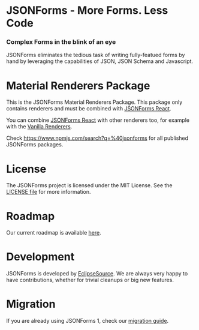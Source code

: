 # JSONForms - More Forms. Less Code
### Complex Forms in the blink of an eye

JSONForms eliminates the tedious task of writing fully-featued forms by hand by leveraging the capabilities of JSON, JSON Schema and Javascript.

# Material Renderers Package
This is the JSONForms Material Renderers Package. This package only contains renderers and must be combined with [JSONForms React](https://www.npmjs.com/package/@mobx-jsonforms/react).

You can combine [JSONForms React](https://www.npmjs.com/package/@mobx-jsonforms/react) with other renderers too, for example with the [Vanilla Renderers](https://www.npmjs.com/package/@mobx-jsonforms/vanilla-renderers).

Check https://www.npmjs.com/search?q=%40jsonforms for all published JSONForms packages.

# License
The JSONForms project is licensed under the MIT License. See the [LICENSE file](https://github.com/eclipsesource/jsonforms/blob/master/LICENSE) for more information.

# Roadmap
Our current roadmap is available [here](https://github.com/eclipsesource/jsonforms/blob/master/ROADMAP.md).

# Development
JSONForms is developed by [EclipseSource](https://eclipsesource.com).
We are always very happy to have contributions, whether for trivial cleanups or big new features.

# Migration
If you are already using JSONForms 1, check our [migration guide](https://github.com/eclipsesource/jsonforms/blob/master/MIGRATION.md).
